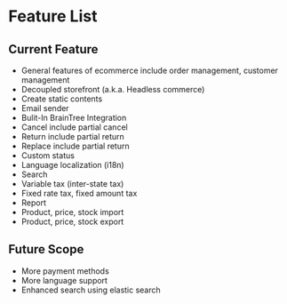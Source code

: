 # Feature List

## Current Feature

* General features of ecommerce include order management, customer management
* Decoupled storefront (a.k.a. Headless commerce)
* Create static contents
* Email sender
* Bulit-In BrainTree Integration
* Cancel include partial cancel
* Return include partial return
* Replace include partial return
* Custom status
* Language localization (i18n)
* Search
* Variable tax (inter-state tax)
* Fixed rate tax, fixed amount tax
* Report
* Product, price, stock import
* Product, price, stock export





## Future Scope

* More payment methods
* More language support
* Enhanced search using elastic search













##

